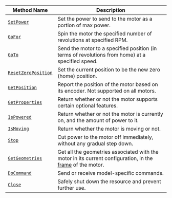 <!-- prettier-ignore -->
Method Name | Description
----------- | -----------
[`SetPower`](/components/motor/#setpower) | Set the power to send to the motor as a portion of max power.
[`GoFor`](/components/motor/#gofor) | Spin the motor the specified number of revolutions at specified RPM.
[`GoTo`](/components/motor/#goto) | Send the motor to a specified position (in terms of revolutions from home) at a specified speed.
[`ResetZeroPosition`](/components/motor/#resetzeroposition) | Set the current position to be the new zero (home) position.
[`GetPosition`](/components/motor/#getposition) | Report the position of the motor based on its encoder. Not supported on all motors.
[`GetProperties`](/components/motor/#getproperties) | Return whether or not the motor supports certain optional features.
[`IsPowered`](/components/motor/#ispowered) | Return whether or not the motor is currently on, and the amount of power to it.
[`IsMoving`](/components/motor/#ismoving) | Return whether the motor is moving or not.
[`Stop`](/components/motor/#stop) | Cut power to the motor off immediately, without any gradual step down.
[`GetGeometries`](/components/motor/#getgeometries) | Get all the geometries associated with the motor in its current configuration, in the [frame](/mobility/frame-system/) of the motor.
[`DoCommand`](/components/motor/#docommand) | Send or receive model-specific commands.
[`Close`](/components/motor/#close) | Safely shut down the resource and prevent further use.
